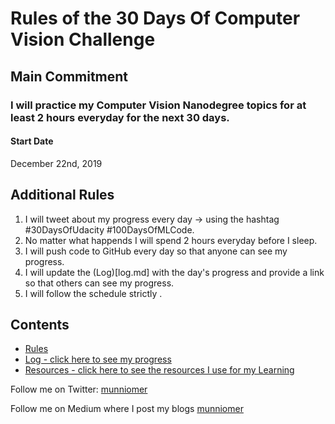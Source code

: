# Rules of the 30 Days Of Computer Vision Challenge

## Main Commitment
### I will practice my Computer Vision Nanodegree topics for at least 2 hours everyday for the next 30 days.

#### Start Date
December 22nd, 2019

## Additional Rules
1. I will tweet about my progress every day -> using the hashtag #30DaysOfUdacity #100DaysOfMLCode.
2. No matter what happends I will spend 2 hours everyday before I sleep.
3. I will push code to GitHub every day so that anyone can see my progress.
4. I will update the (Log)[log.md] with the day's progress and provide a link so that others can see my progress.
5. I will follow the schedule strictly . 

## Contents

* [Rules](rules.md)
* [Log - click here to see my progress](log.md)
* [Resources - click here to see the resources I use for my Learning](resources.md)

Follow me on Twitter: [munniomer](https://twitter.com/munniomer)

Follow me on Medium where I post my blogs [munniomer](https://medium.com/@munniomer)


